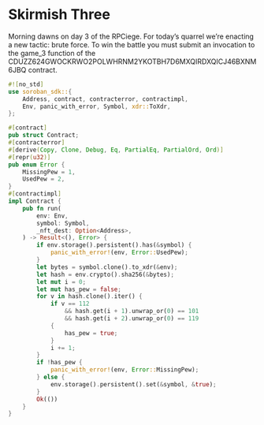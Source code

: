 # Skirmish Three

Morning dawns on day 3 of the RPCiege. For today’s quarrel we’re enacting a new tactic:
brute force. To win the battle you must submit an invocation to the game_3 function of the
CDUZZ624GWOCKRWO2POLWHRNM2YKOTBH7D6MXQIRDXQICJ46BXNM6JBQ contract.

```rust
#![no_std]
use soroban_sdk::{
    Address, contract, contracterror, contractimpl,
    Env, panic_with_error, Symbol, xdr::ToXdr,
};

#[contract]
pub struct Contract;
#[contracterror]
#[derive(Copy, Clone, Debug, Eq, PartialEq, PartialOrd, Ord)]
#[repr(u32)]
pub enum Error {
    MissingPew = 1,
    UsedPew = 2,
}
#[contractimpl]
impl Contract {
    pub fn run(
        env: Env,
        symbol: Symbol,
        _nft_dest: Option<Address>,
    ) -> Result<(), Error> {
        if env.storage().persistent().has(&symbol) {
            panic_with_error!(env, Error::UsedPew);
        }
        let bytes = symbol.clone().to_xdr(&env);
        let hash = env.crypto().sha256(&bytes);
        let mut i = 0;
        let mut has_pew = false;
        for v in hash.clone().iter() {
            if v == 112
                && hash.get(i + 1).unwrap_or(0) == 101
                && hash.get(i + 2).unwrap_or(0) == 119
            {
                has_pew = true;
            }
            i += 1;
        }
        if !has_pew {
            panic_with_error!(env, Error::MissingPew);
        } else {
            env.storage().persistent().set(&symbol, &true);
        }
        Ok(())
    }
}
```